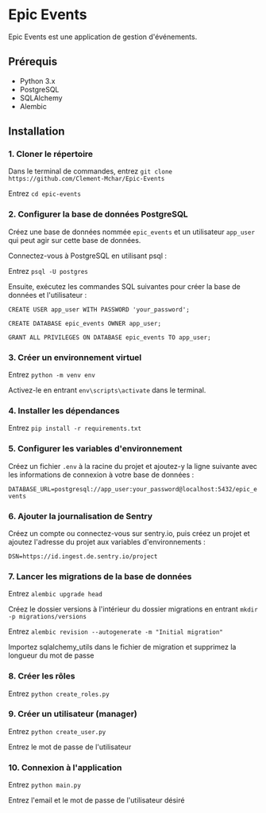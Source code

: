 # Epic Events

Epic Events est une application de gestion d'événements.

## Prérequis

- Python 3.x
- PostgreSQL
- SQLAlchemy
- Alembic

## Installation

### 1. Cloner le répertoire

Dans le terminal de commandes, entrez `git clone https://github.com/Clement-Mchar/Epic-Events`

Entrez `cd epic-events`

### 2. Configurer la base de données PostgreSQL

Créez une base de données nommée `epic_events` et un utilisateur `app_user` qui peut agir sur cette base de données.

Connectez-vous à PostgreSQL en utilisant psql :

Entrez `psql -U postgres`

Ensuite, exécutez les commandes SQL suivantes pour créer la base de données et l'utilisateur :


`CREATE USER app_user WITH PASSWORD 'your_password';`

`CREATE DATABASE epic_events OWNER app_user;`

`GRANT ALL PRIVILEGES ON DATABASE epic_events TO app_user;`

### 3. Créer un environnement virtuel

Entrez `python -m venv env`

Activez-le en entrant `env\scripts\activate` dans le terminal.

### 4. Installer les dépendances

Entrez `pip install -r requirements.txt`

### 5. Configurer les variables d'environnement

Créez un fichier `.env` à la racine du projet et ajoutez-y la ligne suivante avec les informations de connexion à votre base de données :

`DATABASE_URL=postgresql://app_user:your_password@localhost:5432/epic_events`

### 6. Ajouter la journalisation de Sentry

Créez un compte ou connectez-vous sur sentry.io, puis créez un projet et ajoutez l'adresse du projet aux variables d'environnements :

`DSN=https://id.ingest.de.sentry.io/project`

### 7. Lancer les migrations de la base de données

Entrez `alembic upgrade head`

Créez le dossier versions à l'intérieur du dossier migrations en entrant `mkdir -p migrations/versions`

Entrez `alembic revision --autogenerate -m "Initial migration"`

Importez sqlalchemy_utils dans le fichier de migration et supprimez la longueur du mot de passe

### 8. Créer les rôles

Entrez `python create_roles.py`

### 9. Créer un utilisateur (manager)

Entrez `python create_user.py`

Entrez le mot de passe de l'utilisateur

### 10. Connexion à l'application

Entrez `python main.py`

Entrez l'email et le mot de passe de l'utilisateur désiré
